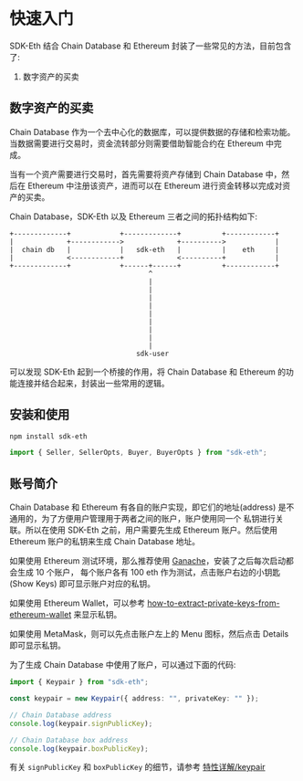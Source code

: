 # 快速入门

SDK-Eth 结合 Chain Database 和 Ethereum 封装了一些常见的方法，目前包含了:

1. 数字资产的买卖

## 数字资产的买卖

Chain Database 作为一个去中心化的数据库，可以提供数据的存储和检索功能。当数据需要进行交易时，资金流转部分则需要借助智能合约在 Ethereum 中完成。

当有一个资产需要进行交易时，首先需要将资产存储到 Chain Database 中，然后在 Ethereum 中注册该资产，进而可以在 Ethereum 进行资金转移以完成对资产的买卖。

Chain Database，SDK-Eth 以及 Ethereum 三者之间的拓扑结构如下:

```
+-------------+            +-------------+          +------------+
|             +------------>             +---------->            |
|  chain db   |            |   sdk-eth   |          |    eth     |
|             <------------+             <----------+            |
+-------------+            +------+------+          +------------+
                                  ^
                                  |
                                  |
                                  |
                                  |
                                  |
                                  |
                                  |
                                  |
                                  |
                               sdk-user
```

可以发现 SDK-Eth 起到一个桥接的作用，将 Chain Database 和 Ethereum 的功能连接并结合起来，封装出一些常用的逻辑。

## 安装和使用

```bash
npm install sdk-eth
```

```js
import { Seller, SellerOpts, Buyer, BuyerOpts } from "sdk-eth";
```

## 账号简介

Chain Database 和 Ethereum 有各自的账户实现，即它们的地址(address) 是不通用的，为了方便用户管理用于两者之间的账户，账户使用同一个
私钥进行关联。所以在使用 SDK-Eth 之前，用户需要先生成 Ethereum 账户。然后使用 Ethereum 账户的私钥来生成 Chain Database 地址。

如果使用 Ethereum 测试环境，那么推荐使用 [Ganache](https://truffleframework.com/ganache)，安装了之后每次启动都会生成 10 个账户，
每个账户各有 100 eth 作为测试，点击账户右边的小钥匙(Show Keys) 即可显示账户对应的私钥。

如果使用 Ethereum Wallet，可以参考 [how-to-extract-private-keys-from-ethereum-wallet](https://ethereum.stackexchange.com/questions/44219/how-to-extract-private-keys-from-ethereum-wallet) 来显示私钥。

如果使用 MetaMask，则可以先点击账户左上的 Menu 图标，然后点击 Details 即可显示私钥。

为了生成 Chain Database 中使用了账户，可以通过下面的代码:

```ts
import { Keypair } from "sdk-eth";

const keypair = new Keypair({ address: "", privateKey: "" });

// Chain Database address
console.log(keypair.signPublicKey);

// Chain Database box address
console.log(keypair.boxPublicKey);
```

有关 `signPublicKey` 和 `boxPublicKey` 的细节，请参考 [特性详解/keypair](doc/特性详解/keypair.md)
